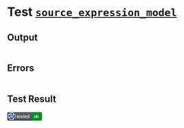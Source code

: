 # Test [`source_expression_model`](/doc/tests/statement_usage.md#L96)

## Output

```,plain
```

## Errors

```,plain
```

## Test Result

![OK](/doc/tests/.test/source_expression_model.png)
